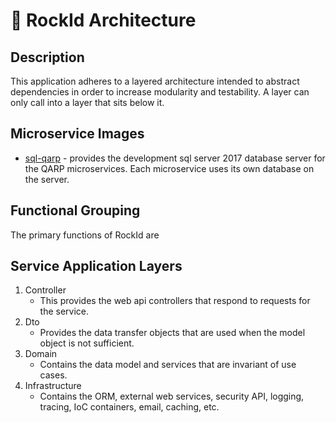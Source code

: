 # :triangular_ruler: RockId Architecture #

## Description ##

This application adheres to a layered architecture intended to abstract dependencies in order to increase modularity and testability. A layer can only call into a layer that sits below it.

## Microservice Images ##
* [sql-qarp](https://cloud.docker.com/repository/docker/erniep888/sql-qarp) - provides the development sql server 2017 database server for the QARP microservices.  Each microservice uses its own database on the server.

## Functional Grouping ##

The primary functions of RockId are 

## Service Application Layers ##

1. Controller
    * This provides the web api controllers that respond to requests for the service.
2. Dto
      * Provides the data transfer objects that are used when the model object is not sufficient.  
3. Domain
    * Contains the data model and services that are invariant of use cases.  
4. Infrastructure
    * Contains the ORM, external web services, security API, logging, tracing, IoC containers, email, caching, etc.